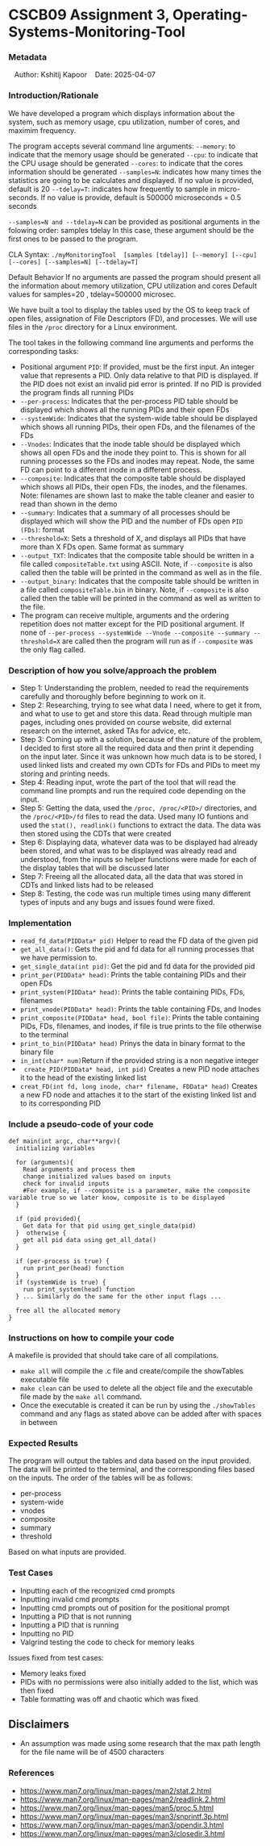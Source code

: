 # CSCB09 Assignment 3, Operating-Systems-Monitoring-Tool

### Metadata
   Author: Kshitij Kapoor
   Date: 2025-04-07


### Introduction/Rationale
We have developed a program which displays information about the system, such as memory usage, cpu utilization, number of cores, and maximim frequency.

The program accepts several command line arguments:
```--memory```: to indicate that the memory usage should be generated
```--cpu```: to indicate that the CPU usage should be generated
```--cores```: to indicate that the cores information should be generated
```--samples=N```: indicates how many times the statistics are going to be calculates and displayed. If no value is provided, default is 20 
```--tdelay=T```: indicates how frequently to sample in micro-seconds. If no value is provide, default is 500000 microseconds = 0.5 seconds

```--samples=N and --tdelay=N``` can be provided as positional arguments in the folowing order: samples tdelay
In this case, these argument should be the first ones to be passed to the program.

 

CLA Syntax:
```./myMonitoringTool  [samples [tdelay]] [--memory] [--cpu] [--cores] [--samples=N] [--tdelay=T]```

 

Default Behavior
If no arguments are passed the program should present all the information about memory utilization, CPU utilization and cores
Default values for samples=20 , tdelay=500000 microsec.




We have built a tool to display the tables used by the OS to keep track of open files, assignation of File Descriptors (FD), and processes. We will use files in the ```/proc``` directory for a Linux environment.

The tool takes in the following command line arguments and performs the corresponding tasks:

- Positional argument ``` PID ```: If provided, must be the first input. An integer value that represents a PID. Only data relative to that PID is displayed. If the PID does not exist an invalid pid error is printed. If no PID is provided the program finds all running PIDs
- ``` --per-process ```: Indicates that the per-process PID table should be displayed which shows all the running PIDs and their open FDs
- ``` --systemWide ```: Indicates that the system-wide table should be displayed which shows all running PIDs, their open FDs, and the filenames of the FDs 
- ``` --Vnodes ```: Indicates that the inode table should be displayed which shows all open FDs and the inode they point to. This is shown for all running processes so the FDs and inodes may repeat. Node, the same FD can point to a different inode in a different process. 
- ``` --composite ```: Indicates that the composite table should be displayed which shows all PIDs, their open FDs, the inodes, and the filenames. Note: filenames are shown last to make the table cleaner and easier to read than shown in the demo 
- ``` --summary ```: Indicates that a summary of all processes should be displayed which will show the PID and the number of FDs open ``` PID (FDs) ```: format 
- ``` --threshold=X ```: Sets a threshold of X, and displays all PIDs that have more than X FDs open. Same format as summary
- ``` --output_TXT ```: Indicates that the composite table should be written in a file called ``` compositeTable.txt ``` using ASCII. Note, if ``` --composite ``` is also called then the table will be printed in the command as well as in the file. 
- ``` --output_binary ```: Indicates that the composite table should be written in a file called ``` compositeTable.bin ``` in binary. Note, if ``` --composite ``` is also called then the table will be printed in the command as well as written to the file. 
- The program can receive multiple, arguments and the ordering repetition does not matter except for the PID positional argument. If none of ``` --per-process --systemWide --Vnode --composite --summary --threshold=X ``` are called then the program will run as if ``` --composite ``` was the only flag called.

### Description of how you solve/approach the problem
- Step 1: Understanding the problem, needed to read the requirements carefully and thoroughly before beginning to work on it.
- Step 2: Researching, trying to see what data I need, where to get it from, and what to use to get and store this data. Read through multiple man pages, including ones provided on course website, did external research on the internet, asked TAs for advice, etc.
- Step 3: Coming up with a solution, because of the nature of the problem, I decided to first store all the required data and then print it depending on the input later. Since it was unknown how much data is to be stored, I used linked lists and created my own CDTs for FDs and PIDs to meet my storing and printing needs.
- Step 4: Reading input, wrote the part of the tool that will read the command line prompts and run the required code depending on the input.
- Step 5: Getting the data, used the ``` /proc, /proc/<PID>/ ``` directories, and the ``` /proc/<PID>/fd ``` files to read the data. Used many IO funtions and used the ``` stat(), readlink() ``` functions to extract the data. The data was then stored using the CDTs that were created
- Step 6: Displaying data, whatever data was to be displayed had already been stored, and what was to be displayed was already read and understood, from the inputs so helper functions were made for each of the display tables that will be discussed later
- Step 7: Freeing all the allocated data, all the data that was stored in CDTs and linked lists had to be released
- Step 8: Testing, the code was run multiple times using many different types of inputs and any bugs and issues found were fixed.

### Implementation
- ``` read_fd_data(PIDData* pid) ``` Helper to read the FD data of the given pid
- ``` get_all_data() ```: Gets the pid and fd data for all running processes that we have permission to.
- ``` get_single_data(int pid) ```: Get the pid and fd data for the provided pid
- ``` print_per(PIDData* head) ```: Prints the table containing PIDs and their open FDs
- ``` print_system(PIDData* head) ```: Prints the table containing PIDs, FDs, filenames
- ``` print_vnode(PIDData* head) ```: Prints the table containing FDs, and Inodes
- ``` print_composite(PIDData* head, bool file) ```: Prints the table containing PIDs, FDs, filenames, and inodes, if file is true prints to the file otherwise to the terminal
- ``` print_to_bin(PIDData* head) ``` Prinys the data in binary format to the binary file
- ``` in_int(char* num) ```Return if the provided string is a non negative integer
- ``` create_PID(PIDData* head, int pid)``` Creates a new PID node attaches it to the head of the existing linked list
- ``` creat_FD(int fd, long inode, char* filename, FDData* head) ``` Creates a new FD node and attaches it to the start of the existing linked list and to its corresponding PID

### Include a pseudo-code of your code
```
def main(int argc, char**argv){
  initializing variables
  
  for (arguments){
    Read arguments and process them
    change initialized values based on inputs
    check for invalid inputs
    #For example, if --composite is a parameter, make the composite variable true so we later know, composite is to be displayed
  }

  if (pid provided){
    Get data for that pid using get_single_data(pid)
  }  otherwise {
    get all pid data using get_all_data()
  }

  if (per-process is true) {
    run print_per(head) function
  } 
  if (systemWide is true) {
    run print_system(head) function
  } ... Similarly do the same for the other input flags ...

  free all the allocated memory
}
```
    
### Instructions on how to compile your code
A makefile is provided that should take care of all compilations.
- ``` make all ``` will compile the .c file and create/compile the showTables executable file
- ``` make clean ``` can be used to delete all the object file and the executable file made by the ``` make all ``` command.
- Once the executable is created it can be run by using the ``` ./showTables ``` command and any flags as stated above can be added after with spaces in between 


### Expected Results
The program will output the tables and data based on the input provided. The data will be printed to the terminal, and the corresponding files based on the inputs. The order of the tables will be as follows:
- per-process
- system-wide
- vnodes
- composite
- summary
- threshold

Based on what inputs are provided.


### Test Cases
- Inputting each of the recognized cmd prompts
- Inputting invalid cmd prompts
- Inputting cmd prompts out of position for the positional prompt
- Inputting a PID that is not running
- Inputting a PID that is running
- Inputting no PID
- Valgrind testing the code to check for memory leaks

Issues fixed from test cases:
- Memory leaks fixed
- PIDs with no permissions were also initially added to the list, which was then fixed
- Table formatting was off and chaotic which was fixed


## Disclaimers
- An assumption was made using some research that the max path length for the file name will be of 4500 characters


### References
- https://www.man7.org/linux/man-pages/man2/stat.2.html
- https://www.man7.org/linux/man-pages/man2/readlink.2.html
- https://www.man7.org/linux/man-pages/man5/proc.5.html
- https://www.man7.org/linux/man-pages/man3/snprintf.3p.html
- https://www.man7.org/linux/man-pages/man3/opendir.3.html
- https://www.man7.org/linux/man-pages/man3/closedir.3.html

